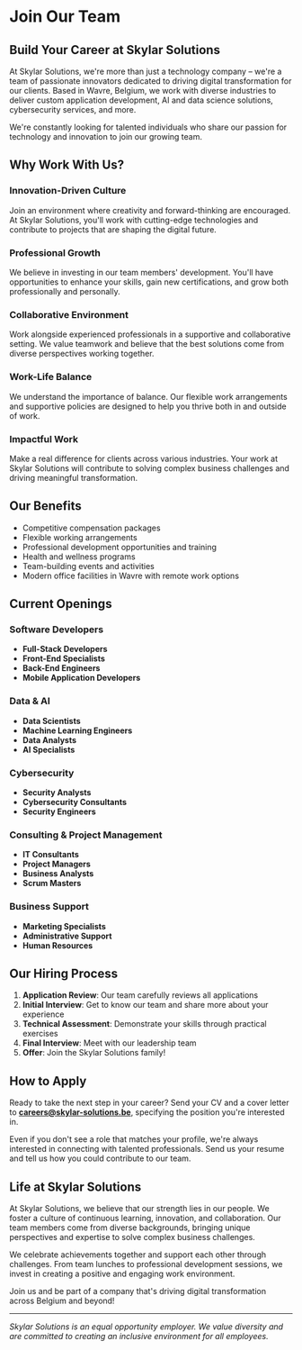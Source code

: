 # Join Our Team

## Build Your Career at Skylar Solutions

At Skylar Solutions, we're more than just a technology company – we're a team of passionate innovators dedicated to driving digital transformation for our clients. Based in Wavre, Belgium, we work with diverse industries to deliver custom application development, AI and data science solutions, cybersecurity services, and more.

We're constantly looking for talented individuals who share our passion for technology and innovation to join our growing team.

## Why Work With Us?

### Innovation-Driven Culture
Join an environment where creativity and forward-thinking are encouraged. At Skylar Solutions, you'll work with cutting-edge technologies and contribute to projects that are shaping the digital future.

### Professional Growth
We believe in investing in our team members' development. You'll have opportunities to enhance your skills, gain new certifications, and grow both professionally and personally.

### Collaborative Environment
Work alongside experienced professionals in a supportive and collaborative setting. We value teamwork and believe that the best solutions come from diverse perspectives working together.

### Work-Life Balance
We understand the importance of balance. Our flexible work arrangements and supportive policies are designed to help you thrive both in and outside of work.

### Impactful Work
Make a real difference for clients across various industries. Your work at Skylar Solutions will contribute to solving complex business challenges and driving meaningful transformation.

## Our Benefits

- Competitive compensation packages
- Flexible working arrangements
- Professional development opportunities and training
- Health and wellness programs
- Team-building events and activities
- Modern office facilities in Wavre with remote work options

## Current Openings

### Software Developers
- **Full-Stack Developers**
- **Front-End Specialists**
- **Back-End Engineers**
- **Mobile Application Developers**

### Data & AI
- **Data Scientists**
- **Machine Learning Engineers**
- **Data Analysts**
- **AI Specialists**

### Cybersecurity
- **Security Analysts**
- **Cybersecurity Consultants**
- **Security Engineers**

### Consulting & Project Management
- **IT Consultants**
- **Project Managers**
- **Business Analysts**
- **Scrum Masters**

### Business Support
- **Marketing Specialists**
- **Administrative Support**
- **Human Resources**

## Our Hiring Process

1. **Application Review**: Our team carefully reviews all applications
2. **Initial Interview**: Get to know our team and share more about your experience
3. **Technical Assessment**: Demonstrate your skills through practical exercises
4. **Final Interview**: Meet with our leadership team
5. **Offer**: Join the Skylar Solutions family!

## How to Apply

Ready to take the next step in your career? Send your CV and a cover letter to **careers@skylar-solutions.be**, specifying the position you're interested in.

Even if you don't see a role that matches your profile, we're always interested in connecting with talented professionals. Send us your resume and tell us how you could contribute to our team.

## Life at Skylar Solutions

At Skylar Solutions, we believe that our strength lies in our people. We foster a culture of continuous learning, innovation, and collaboration. Our team members come from diverse backgrounds, bringing unique perspectives and expertise to solve complex business challenges.

We celebrate achievements together and support each other through challenges. From team lunches to professional development sessions, we invest in creating a positive and engaging work environment.

Join us and be part of a company that's driving digital transformation across Belgium and beyond!

---

*Skylar Solutions is an equal opportunity employer. We value diversity and are committed to creating an inclusive environment for all employees.*